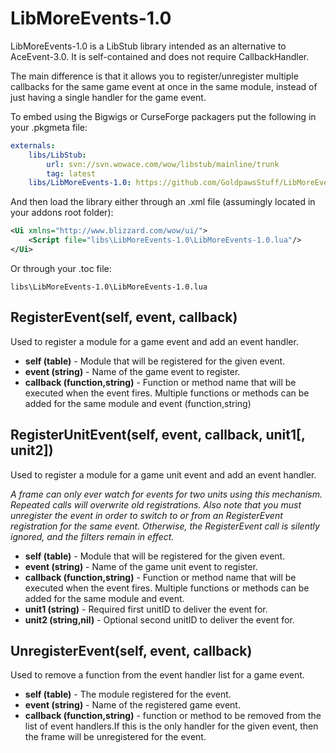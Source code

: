 # LibMoreEvents-1.0
LibMoreEvents-1.0 is a LibStub library intended as an alternative to AceEvent-3.0. It is self-contained and does not require CallbackHandler.

The main difference is that it allows you to register/unregister multiple callbacks for the same game event at once in the same module, instead of just having a single handler for the game event.

To embed using the Bigwigs or CurseForge packagers put the following in your .pkgmeta file:

```yaml
externals:
    libs/LibStub:
        url: svn://svn.wowace.com/wow/libstub/mainline/trunk
        tag: latest
    libs/LibMoreEvents-1.0: https://github.com/GoldpawsStuff/LibMoreEvents-1.0
```

And then load the library either through an .xml file (assumingly located in your addons root folder):

```xml
<Ui xmlns="http://www.blizzard.com/wow/ui/">
    <Script file="libs\LibMoreEvents-1.0\LibMoreEvents-1.0.lua"/>
</Ui>
```

Or through your .toc file:

```shell
libs\LibMoreEvents-1.0\LibMoreEvents-1.0.lua
```

## RegisterEvent(self, event, callback)
Used to register a module for a game event and add an event handler.

* **self (table)** - Module that will be registered for the given event.
* **event (string)** - Name of the game event to register.
* **callback (function,string)** - Function or method name that will be executed when the event fires. Multiple functions or methods can be added for the same module and event (function,string)

## RegisterUnitEvent(self, event, callback, unit1[, unit2])
Used to register a module for a game unit event and add an event handler.

*A frame can only ever watch for events for two units using this mechanism. Repeated calls will overwrite old registrations. Also note that you must unregister the event in order to switch to or from an RegisterEvent registration for the same event. Otherwise, the RegisterEvent call is silently ignored, and the filters remain in effect.*

* **self (table)** - Module that will be registered for the given event.
* **event (string)** - Name of the game unit event to register.
* **callback (function,string)** - Function or method name that will be executed when the event fires. Multiple functions or methods can be added for the same module and event.
* **unit1 (string)** - Required first unitID to deliver the event for.
* **unit2 (string,nil)** - Optional second unitID to deliver the event for.

## UnregisterEvent(self, event, callback)
Used to remove a function from the event handler list for a game event.

* **self (table)** - The module registered for the event.
* **event (string)** - Name of the registered game event.
* **callback (function,string)** - function or method to be removed from the list of event handlers.If this is the only handler for the given event, then the frame will be unregistered for the event.
